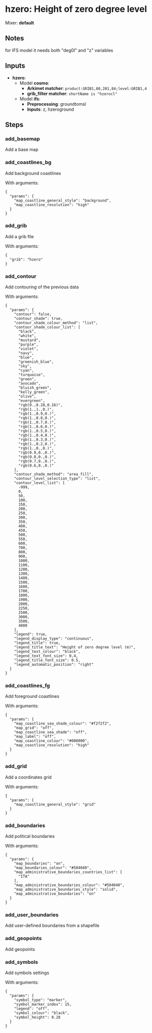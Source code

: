 # hzero: Height of zero degree level

Mixer: **default**

## Notes

for IFS model it needs both "deg0l" and "z" variables

## Inputs

* **hzero**:
    * Model **cosmo**:
        * **Arkimet matcher**: `product:GRIB1,80,201,84;level:GRIB1,4`
        * **grib_filter matcher**: `shortName is "hzerocl"`
    * Model **ifs**:
        * **Preprocessing**: groundtomsl
        * **Inputs**: z, hzeroground

## Steps

### add_basemap

Add a base map


### add_coastlines_bg

Add background coastlines

With arguments:
```
{
  "params": {
    "map_coastline_general_style": "background",
    "map_coastline_resolution": "high"
  }
}
```

### add_grib

Add a grib file

With arguments:
```
{
  "grib": "hzero"
}
```

### add_contour

Add contouring of the previous data

With arguments:
```
{
  "params": {
    "contour": false,
    "contour_shade": true,
    "contour_shade_colour_method": "list",
    "contour_shade_colour_list": [
      "black",
      "white",
      "mustard",
      "purple",
      "violet",
      "navy",
      "blue",
      "greenish_blue",
      "sky",
      "cyan",
      "turquoise",
      "green",
      "avocado",
      "bluish_green",
      "kelly_green",
      "olive",
      "evergreen",
      "rgb(0.,0.28,0.16)",
      "rgb(1.,1.,0.)",
      "rgb(1.,0.9,0.)",
      "rgb(1.,0.8,0.)",
      "rgb(1.,0.7,0.)",
      "rgb(1.,0.6,0.)",
      "rgb(1.,0.5,0.)",
      "rgb(1.,0.4,0.)",
      "rgb(1.,0.3,0.)",
      "rgb(1.,0.2,0.)",
      "rgb(1.,0.,0.)",
      "rgb(0.9,0.,0.)",
      "rgb(0.8,0.,0.)",
      "rgb(0.7,0.,0.)",
      "rgb(0.6,0.,0.)"
    ],
    "contour_shade_method": "area_fill",
    "contour_level_selection_type": "list",
    "contour_level_list": [
      -999,
      0,
      50,
      100,
      150,
      200,
      250,
      300,
      350,
      400,
      450,
      500,
      550,
      600,
      700,
      800,
      900,
      1000,
      1100,
      1200,
      1300,
      1400,
      1500,
      1600,
      1700,
      1800,
      1900,
      2000,
      2250,
      2500,
      3000,
      3500,
      4000
    ],
    "legend": true,
    "legend_display_type": "continuous",
    "legend_title": true,
    "legend_title_text": "Height of zero degree level (m)",
    "legend_text_colour": "black",
    "legend_text_font_size": 0.4,
    "legend_title_font_size": 0.5,
    "legend_automatic_position": "right"
  }
}
```

### add_coastlines_fg

Add foreground coastlines

With arguments:
```
{
  "params": {
    "map_coastline_sea_shade_colour": "#f2f2f2",
    "map_grid": "off",
    "map_coastline_sea_shade": "off",
    "map_label": "off",
    "map_coastline_colour": "#000000",
    "map_coastline_resolution": "high"
  }
}
```

### add_grid

Add a coordinates grid

With arguments:
```
{
  "params": {
    "map_coastline_general_style": "grid"
  }
}
```

### add_boundaries

Add political boundaries

With arguments:
```
{
  "params": {
    "map_boundaries": "on",
    "map_boundaries_colour": "#504040",
    "map_administrative_boundaries_countries_list": [
      "ITA"
    ],
    "map_administrative_boundaries_colour": "#504040",
    "map_administrative_boundaries_style": "solid",
    "map_administrative_boundaries": "on"
  }
}
```

### add_user_boundaries

Add user-defined boundaries from a shapefile


### add_geopoints

Add geopoints


### add_symbols

Add symbols settings

With arguments:
```
{
  "params": {
    "symbol_type": "marker",
    "symbol_marker_index": 15,
    "legend": "off",
    "symbol_colour": "black",
    "symbol_height": 0.28
  }
}
```

